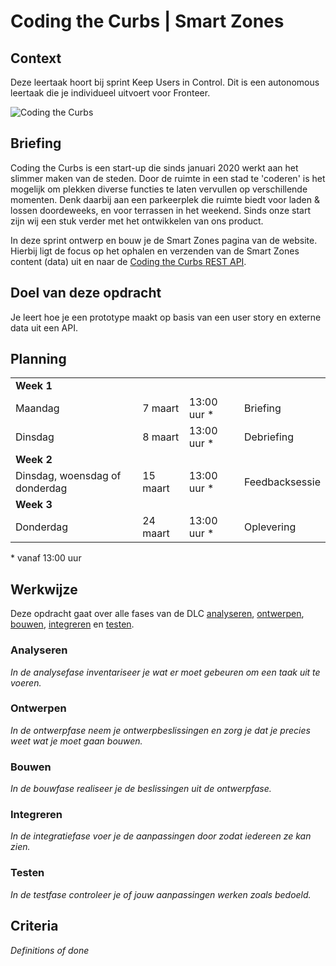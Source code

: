 # Coding the Curbs | Smart Zones

## Context
Deze leertaak hoort bij sprint Keep Users in Control. Dit is een autonomous leertaak die je individueel uitvoert voor Fronteer.

![Coding the Curbs](https://github.com/fdnd-task/the-startup-coding-the-curbs/blob/a51f9a8839b71381d9d4fae95579c0644acaabaa/docs/Coding%20the%20Curbs%20-%20Illustratie%2005.jpeg)

## Briefing
Coding the Curbs is een start-up die sinds januari 2020 werkt aan het slimmer maken van de steden. Door de ruimte in een stad te 'coderen' is het mogelijk om plekken diverse functies te laten vervullen op verschillende momenten. Denk daarbij aan een parkeerplek die ruimte biedt voor laden & lossen doordeweeks, en voor terrassen in het weekend. Sinds onze start zijn wij een stuk verder met het ontwikkelen van ons product.  

In deze sprint ontwerp en bouw je de Smart Zones pagina van de website. Hierbij ligt de focus op het ophalen en verzenden van de Smart Zones content (data) uit en naar de [Coding the Curbs REST API](https://coding-the-curbs.api.fdnd.nl).

## Doel van deze opdracht
Je leert hoe je een prototype maakt op basis van een user story en externe data uit een API.

## Planning

<table>
    <tr>
        <td colspan="4"><b>Week 1</b></td>
    </tr>
    <tr>
        <td>Maandag</td>
        <td>7 maart</td>
        <td>13:00 uur *</td>
        <td>Briefing</td>
    </tr>
    <tr>
        <td>Dinsdag</td>
        <td>8 maart</td>
        <td>13:00 uur *</td>
        <td>Debriefing</td>
    </tr>
    <tr>
        <td colspan="4"><b>Week 2</b></td>
    </tr>
    <tr>
        <td>Dinsdag, woensdag of donderdag</td>
        <td>15 maart</td>
        <td>13:00 uur *</td>
        <td>Feedbacksessie</td>
    </tr>
    <tr>
        <td colspan="4"><b>Week 3</b></td>
    </tr>
    <tr>
        <td>Donderdag</td>
        <td>24 maart</td>
        <td>13:00 uur *</td>
        <td>Oplevering</td>
    </tr>
</table>
* vanaf 13:00 uur

## Werkwijze
Deze opdracht gaat over alle fases van de DLC [analyseren](#analyseren), [ontwerpen](#ontwerpen), [bouwen](#bouwen), [integreren](#integreren) en [testen](#testen).

### Analyseren
*In de analysefase inventariseer je wat er moet gebeuren om een taak uit te voeren.*

### Ontwerpen
*In de ontwerpfase neem je ontwerpbeslissingen en zorg je dat je precies weet wat je moet gaan bouwen.*

### Bouwen
*In de bouwfase realiseer je de beslissingen uit de ontwerpfase.*

### Integreren
*In de integratiefase voer je de aanpassingen door zodat iedereen ze kan zien.*

### Testen
*In de testfase controleer je of jouw aanpassingen werken zoals bedoeld.*

## Criteria
*Definitions of done*
